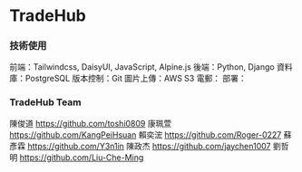 # TradeHub

### 技術使用

前端：Tailwindcss, DaisyUI, JavaScript, Alpine.js
後端：Python, Django
資料庫：PostgreSQL
版本控制：Git
圖片上傳：AWS S3
電郵：
部署：

### TradeHub Team

陳俊道
https://github.com/toshi0809
康珮萱
https://github.com/KangPeiHsuan
賴奕浤
https://github.com/Roger-0227
蘇彥霖
https://github.com/Y3n1in
陳政杰
https://github.com/jaychen1007
劉哲明
https://github.com/Liu-Che-Ming
